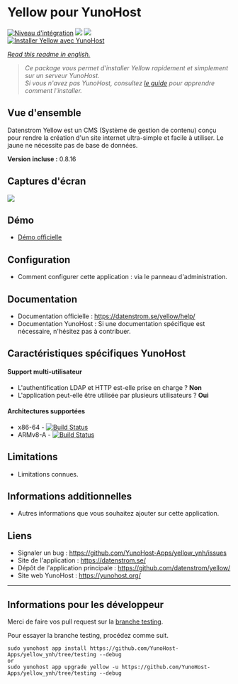 # Yellow pour YunoHost

[![Niveau d'intégration](https://dash.yunohost.org/integration/yellow.svg)](https://dash.yunohost.org/appci/app/yellow) ![](https://ci-apps.yunohost.org/ci/badges/yellow.status.svg) ![](https://ci-apps.yunohost.org/ci/badges/yellow.maintain.svg)  
[![Installer Yellow avec YunoHost](https://install-app.yunohost.org/install-with-yunohost.png)](https://install-app.yunohost.org/?app=yellow)

*[Read this readme in english.](./README.md)* 

> *Ce package vous permet d'installer Yellow rapidement et simplement sur un serveur YunoHost.  
Si vous n'avez pas YunoHost, consultez [le guide](https://yunohost.org/#/install) pour apprendre comment l'installer.*

## Vue d'ensemble
Datenstrom Yellow est un CMS (Système de gestion de contenu) conçu pour rendre la création d'un site internet ultra-simple et facile à utiliser. Le jaune ne nécessite pas de base de données.

**Version incluse :** 0.8.16

## Captures d'écran

![](https://datenstrom.se/media/images/datenstrom-yellow-en.png)

## Démo

* [Démo officielle](https://datenstrom.se/yellow/demo/)

## Configuration

* Comment configurer cette application : via le panneau d'administration.

## Documentation

 * Documentation officielle : https://datenstrom.se/yellow/help/
 * Documentation YunoHost : Si une documentation spécifique est nécessaire, n'hésitez pas à contribuer.

## Caractéristiques spécifiques YunoHost

#### Support multi-utilisateur

* L'authentification LDAP et HTTP est-elle prise en charge ? **Non**
* L'application peut-elle être utilisée par plusieurs utilisateurs ? **Oui**

#### Architectures supportées

* x86-64 - [![Build Status](https://ci-apps.yunohost.org/ci/logs/yellow%20%28Apps%29.svg)](https://ci-apps.yunohost.org/ci/apps/yellow/)
* ARMv8-A - [![Build Status](https://ci-apps-arm.yunohost.org/ci/logs/yellow%20%28Apps%29.svg)](https://ci-apps-arm.yunohost.org/ci/apps/yellow/)

## Limitations

* Limitations connues.

## Informations additionnelles

* Autres informations que vous souhaitez ajouter sur cette application.

## Liens

 * Signaler un bug : https://github.com/YunoHost-Apps/yellow_ynh/issues
 * Site de l'application : https://datenstrom.se/
 * Dépôt de l'application principale : https://github.com/datenstrom/yellow/
 * Site web YunoHost : https://yunohost.org/

---

## Informations pour les développeur

Merci de faire vos pull request sur la [branche testing](https://github.com/YunoHost-Apps/yellow_ynh/tree/testing).

Pour essayer la branche testing, procédez comme suit.
```
sudo yunohost app install https://github.com/YunoHost-Apps/yellow_ynh/tree/testing --debug
or
sudo yunohost app upgrade yellow -u https://github.com/YunoHost-Apps/yellow_ynh/tree/testing --debug
```
